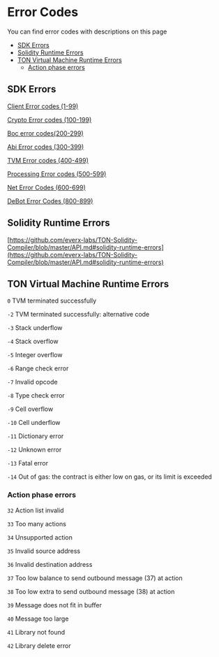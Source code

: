# Error Codes

You can find error codes with descriptions on this page

* [SDK Errors](error\_codes.md#sdk-errors)
* [Solidity Runtime Errors](error\_codes.md#solidity-runtime-errors)
* [TON Virtual Machine Runtime Errors](error\_codes.md#ton-virtual-machine-runtime-errors)
  * [Action phase errors](error\_codes.md#action-phase-errors)

## SDK Errors

[Client Error codes (1-99)](https://docs.everos.dev/ever-sdk/reference/types-and-methods/mod\_client#clienterrorcode)

[Crypto Error codes (100-199)](https://docs.everos.dev/ever-sdk/reference/types-and-methods/mod\_crypto#cryptoerrorcode)

[Boc error codes(200-299)](https://docs.everos.dev/ever-sdk/reference/types-and-methods/mod\_boc#bocerrorcode)

[Abi Error codes (300-399)](https://docs.everos.dev/ever-sdk/reference/types-and-methods/mod\_abi#abierrorcode)

[TVM Error codes (400-499)](https://docs.everos.dev/ever-sdk/reference/types-and-methods/mod\_tvm#tvmerrorcode)

[Processing Error codes (500-599)](https://docs.everos.dev/ever-sdk/reference/types-and-methods/mod\_processing#processingerrorcode)

[Net Error Codes (600-699)](https://docs.everos.dev/ever-sdk/reference/types-and-methods/mod\_net#neterrorcode)

[DeBot Error Codes (800-899)](https://docs.everos.dev/ever-sdk/reference/types-and-methods/mod\_debot#deboterrorcode)

## Solidity Runtime Errors

[https://github.com/everx-labs/TON-Solidity-Compiler/blob/master/API.md#solidity-runtime-errors](https://github.com/everx-labs/TON-Solidity-Compiler/blob/master/API.md#solidity-runtime-errors)

## TON Virtual Machine Runtime Errors

`0` TVM terminated successfully

`-2` TVM terminated successfully: alternative code

`-3` Stack underflow

`-4` Stack overflow

`-5` Integer overflow

`-6` Range check error

`-7` Invalid opcode

`-8` Type check error

`-9` Cell overflow

`-10` Cell underflow

`-11` Dictionary error

`-12` Unknown error

`-13` Fatal error

`-14` Out of gas: the contract is either low on gas, or its limit is exceeded

### Action phase errors

`32` Action list invalid

`33` Too many actions

`34` Unsupported action

`35` Invalid source address

`36` Invalid destination address

`37` Too low balance to send outbound message (37) at action

`38` Too low extra to send outbound message (38) at action

`39` Message does not fit in buffer

`40` Message too large

`41` Library not found

`42` Library delete error

